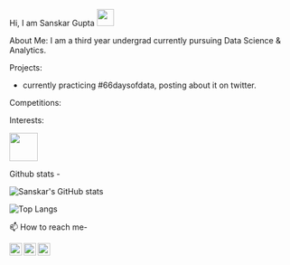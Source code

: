 Hi, I am Sanskar Gupta <img src="https://c.tenor.com/SNL9_xhZl9oAAAAj/waving-hand-joypixels.gif" width="30" height ="30"/>

About Me:
I am a third year undergrad currently pursuing Data Science & Analytics.


Projects:
  - currently practicing #66daysofdata, posting about it on twitter. 



Competitions:



Interests:  

<img src="https://media.giphy.com/media/vFKqnCdLPNOKc/giphy.gif" width="50" height="50" />  


Github stats -   

![Sanskar's GitHub stats](https://github-readme-stats.vercel.app/api?username=sanskar-16&show_icons=true&theme=tokyonight)   

![Top Langs](https://github-readme-stats.vercel.app/api/top-langs/?username=sanskar-16&layout=compact&theme=tokyonight)     

📫 How to reach me-   

<a href="https://www.linkedin.com/in/sanskargupta/">
  <img align="left" alt="Sanskar's LinkedIN" width="22px" src="https://raw.githubusercontent.com/peterthehan/peterthehan/master/assets/linkedin.svg" />
</a>  
<a href="https://twitter.com/sanskar1531">
  <img align="left" alt="Sanskar Gupta | Twitter" width="22px" src="https://raw.githubusercontent.com/peterthehan/peterthehan/master/assets/twitter.svg" />
</a>  
<a href="https://open.spotify.com/user/ipp3tj23xldk1z2y276wmz0p2?si=f3c117eb2335456f&nd=1">
  <img align="left" alt="Sanskar's Spotify" width="22px" src="https://raw.githubusercontent.com/peterthehan/peterthehan/master/assets/spotify.svg" />
</a>      
<!---
Sanskar-16/Sanskar-16 is a ✨ special ✨ repository because its `README.md` (this file) appears on your GitHub profile.
You can click the Preview link to take a look at your changes.
--->

